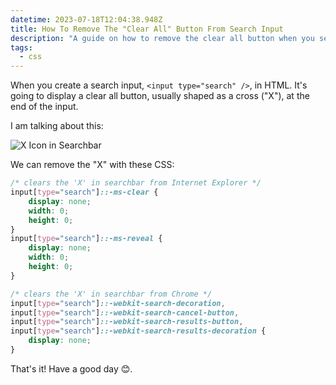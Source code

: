 ```yaml
---
datetime: 2023-07-18T12:04:38.948Z
title: How To Remove The "Clear All" Button From Search Input
description: "A guide on how to remove the clear all button when you set input type to search in HTML."
tags:
  - css
---
```


When you create a search input, `<input type="search" />`, in HTML. It's going to display a clear all button, usually shaped as a cross ("X"), at the end of the input.

I am talking about this:

![X Icon in Searchbar](~/assets/x-icon-in-searchbar.png)

We can remove the "X" with these CSS:

```css
/* clears the 'X' in searchbar from Internet Explorer */
input[type="search"]::-ms-clear {
	display: none;
	width: 0;
	height: 0;
}
input[type="search"]::-ms-reveal {
	display: none;
	width: 0;
	height: 0;
}

/* clears the 'X' in searchbar from Chrome */
input[type="search"]::-webkit-search-decoration,
input[type="search"]::-webkit-search-cancel-button,
input[type="search"]::-webkit-search-results-button,
input[type="search"]::-webkit-search-results-decoration {
	display: none;
}
```

That's it! Have a good day 😊.
